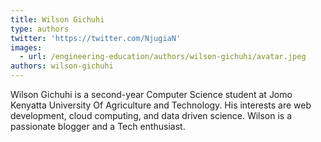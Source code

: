 ```yaml
---
title: Wilson Gichuhi
type: authors
twitter: 'https://twitter.com/NjugiaN'
images:
  - url: /engineering-education/authors/wilson-gichuhi/avatar.jpeg
authors: wilson-gichuhi
---
```

Wilson Gichuhi is a second-year Computer Science student at Jomo Kenyatta University Of Agriculture and Technology. His interests are web development, cloud computing, and data driven science. Wilson is a passionate blogger and a Tech enthusiast.
